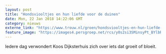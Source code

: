 ```yaml
---
layout: post
title: "Hondsviooltjes en hun liefde voor de duinen"
date: Mon, 22 Jan 2018 14:22:06 GMT
category: nieuws
externe_link: "https://www.trouw.nl/groen/hondsviooltjes-en-hun-liefde-voor-de-duinen~a00d03c3/"
feature_image: "https://images4.persgroep.net/rcs/y0s2si3SMinsyPt_BYlbR6t4Ijc/diocontent/150244691/_focus/0.52/0.48/_fill/230/230?appId=e9b4e2a1869038ffcaf318a6d1463b0b&quality=0.9&format=jpeg"
---
```


Iedere dag verwondert Koos Dijksterhuis zich over iets dat groeit of bloeit.
